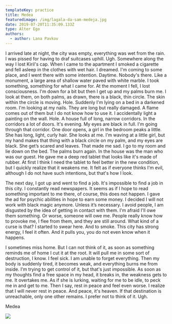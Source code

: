 ```yaml
---
templateKey: practice
title: Medea
featuredimage: /img/lagala-da-sam-medeja.jpg
date: 2019-07-20T11:35:09.133Z
type: Alter Ego​
authors:
  - author: Lana Pavkov
---
```

I arrived late at night, the city was empty, everything was wet from the rain. I was pissed for having to draf suitcases uphill. Ugh. Somewhere along the way I lost Kiril's cap. When I came to the apartment I smoked a cigarette and fell asleep in the clothes with wet hair. I dreamed. I'm coming to some place, and I went there with some intention. Daytime. Nobody's there. Like a monument, a large area of shallow water paved with white marble. I took something, something for what I came for. At the moment I fell, I lost consciousness. I'm down for a bit but then I get up and my palms burn me. I look at them, on both palms, as drawn, there is a black, thin circle. The skin within the circle is moving. Hole. Suddenly I'm lying on a bed in a darkened room. I'm looking at my nails. They are long but really damaged. A flame comes out of them but I do not know how to use it. I accidentally light a painting on the wall. Hole. A house full of long, narrow corridors. In the corridors a lot of doors. It's evening. My eyes are black in full. I'm going through that corridor. One door opens, a girl in the bedroom peaks a little. She has long, light, curly hair. She looks at me. I'm waving at a little girl, but my hand makes that thing with a black circle on my palm, and my eyes are black. She get’s scared and leaves. That made me sad. I go to my room and lie down on the bed. The palms burn again. In the house was the man who was our guest. He gave me a deep red tablet that looks like it's made of rubber. At first I think I need the tablet to feel better in the new condition, but I quickly realize that it weakens me. It felt as if everyone thinks I'm evil, although I do not have such intentions, but that's how I look.

The next day, I got up and went to find a job. It's impossible to find a job in this city. I constantly read newspapers. It seems as if I hope to read something important to me there, of course, this does not happen. I gave the ad for psychic abilities in hope to earn some money. I decided I will not work with black magic anymore. Unless it’s necessary. I avoid people, I am disgusted by the idea of getting in contact with them. I'm afraid I'll owe them something. Or worse, someone will owe me. People really know how to provoke me, I flee from them, and they are still around. What kind of a curse is that? I started to swear here. And to smoke. This city has strong energy, I feel it often. And it pulls you, you do not even know when it happens.

I sometimes miss home. But I can not think of it, as soon as something reminds me of home I cut it at the root. It will pull me in some sort of destruction, I know. I feel sick. I am unable to forget everything. Then my body is suddenly tired, it becomes weak, and everything burns me from inside. I'm trying to get control of it, but that's just impossible. As soon as my thoughts find a free space in my head, it breaks in, the weakness gets to me. It overtakes me. As if she is lurking, waiting for me to be idle, to peck me in and get to me. Then I say, rest in peace and feel even worse. I realize that I will never rest in peace. And peace, it's heaven. If that destination is unreachable, only one other remains. I prefer not to think of it. Ugh.

Medea

![](/img/lagala-da-sam-medeja.jpg)
